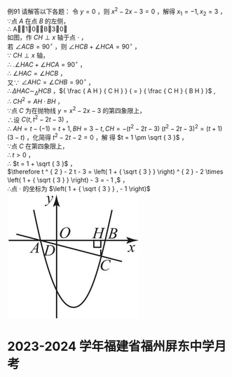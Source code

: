 例91 请解答以下各题：
令 $y = 0$ ，则 $x ^ { 2 } - 2 x - 3 = 0$ ，解得 $x _ { 1 } = - 1 , x _ { 2 } = 3$ ，  
∵点 $A$ 在点 $B$ 的左侧，  
∴ A1，0，B3，0  
如图，作 $C H \perp x$ 轴于点 $\cdot$ ，  
若 $\angle A C B = 9 0 ^ { \circ }$ ，则 $\angle H C B + \angle H C A = 9 0 ^ { \circ }$ ，  
∵ $C H \perp x$ 轴，  
∴ $. \angle H A C + \angle H C A = 9 0 ^ { \circ }$ ，  
∴ $\angle H A C = \angle H C B$ ，  
又∵ $\angle A H C = \angle C H B = 9 0 ^ { \circ }$ ，  
$\therefore \Delta H A C \sim _ { \Delta } H C B$ ，${ \frac { A H } { C H } } { = } { \frac { C H } { B H } }$ ,  
∴ $C H ^ { 2 } = A H \cdot B H$ ，  
∵点 $C$ 为在抛物线 $y { = } x ^ { 2 } - 2 x - 3$ 的第四象限上，  
∴设 $C \left( t , t ^ { 2 } - 2 t - 3 \right)$ ，  
∴ $A H = t - \left( - 1 \right) = t + 1 , B H = 3 - t , C H = - \left( t ^ { 2 } - 2 t - 3 \right)$ ${ \bigl ( } t ^ { 2 } - 2 t - 3 { \bigr ) } ^ { 2 } = { \bigl ( } t + 1 { \bigr ) } { \bigl ( } 3 - t { \bigr ) }$ ，化简得 $t ^ { 2 } - 2 t - 2 = 0$ ，解 得 $t = 1 \pm \sqrt { 3 }$ ，  
∵点 $C$ 在第四象限上，  
$\therefore t > 0$ ，  
∴ $t = 1 + \sqrt { 3 }$ ，  
$\therefore t ^ { 2 } - 2 t - 3 = \left( 1 + { \sqrt { 3 } } \right) ^ { 2 } - 2 \times \left( 1 + { \sqrt { 3 } } \right) - 3 = - 1 ,$ ，  
∴点 $\cdot$ 的坐标为 $\left( 1 + { \sqrt { 3 } } , - 1 \right)$
![](<../../qs_image_DB/专题3-2_一网打尽14类·二次函数的存在性问题（解析版）_/7c2833d1b38d9d845b3f73822934932a45c602bfae998c6f1512a4c4aa01ef2e.jpg>)
# 2023-2024 学年福建省福州屏东中学月考
